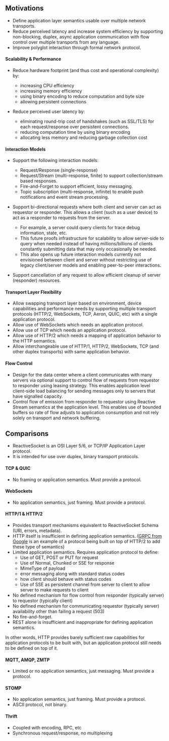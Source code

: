 ## Motivations

- Define application layer semantics usable over multiple network transports. 
- Reduce perceived latency and increase system efficiency by supporting non-blocking, duplex, async application communication with flow control over multiple transports from any language.
- Improve polyglot interaction through formal network protocol.

#### Scalability & Performance

- Reduce hardware footprint (and thus cost and operational complexity) by:
   - increasing CPU efficiency
   - increasing memory efficiency
   - using binary encoding to reduce computation and byte size
   - allowing persistent connections

- Reduce perceived user latency by:
   - eliminating round-trip cost of handshakes (such as SSL/TLS) for each request/response over persistent connections.
   - reducing computation time by using binary encoding
   - allocating less memory and reducing garbage collection cost

#### Interaction Models

- Support the following interaction models:
  - Request/Response (single-response)
  - Request/Stream (multi-response, finite) to support collection/stream based responses.
  - Fire-and-Forget to support efficient, lossy messaging. 
  - Topic subscription (multi-response, infinite) to enable push notifications and event stream processing.

- Support bi-directional requests where both client and server can act as requestor or responder. This allows a client (such as a user device) to act as a responder to requests from the server. 
  - For example, a server could query clients for trace debug information, state, etc. 
  - This future proofs infrastructure for scalability to allow server-side to query when needed instead of having millions/billions of clients constantly submitting data that may only occasionally be needed.
  - This also opens up future interaction models currently not envisioned between client and server without restricting use of legacy client/server models and enabling peer-to-peer interactions.

- Support cancellation of any request to allow efficient cleanup of server (responder) resources.

#### Transport Layer Flexibility

- Allow swapping transport layer based on environment, device capabilities and performance needs by supporting multiple transport protocols (HTTP/2, WebSockets, TCP, Aeron, QUIC, etc) with a single application protocol. 
- Allow use of WebSockets which needs an application protocol.
- Allow use of TCP which needs an application protocol.
- Allow use of HTTP/2 which needs a mapping of application behavior to the HTTP semantics.
- Allow interchangeable use of HTTP/1, HTTP/2, WebSockets, TCP (and other duplex transports) with same application behavior.

#### Flow Control

- Design for the data center where a client communicates with many servers via optional support to control flow of requests from requestor to responder using leasing strategy. This enables application level client-side load balancing for sending messages only to servers that have signalled capacity. 
- Control flow of emission from responder to requestor using Reactive Stream semantics at the application level. This enables use of bounded buffers so rate of flow adjusts to application consumption and not rely solely on transport and network buffering.

## Comparisons

- ReactiveSocket is an OSI Layer 5/6, or TCP/IP Application Layer protocol. 
- It is intended for use over duplex, binary transport protocols.

#### TCP & QUIC

- No framing or application semantics. Must provide a protocol.

#### WebSockets

- No application semantics, just framing. Must provide a protocol.

#### HTTP/1 & HTTP/2

- Provides transport mechanisms equivalent to ReactiveSocket Schema (URI, errors, metadata). 
- HTTP itself is insufficient in defining application semantics. ([GRPC from Google](https://github.com/grpc/grpc-common/blob/master/PROTOCOL-HTTP2.md) is an example of a protocol being built on top of HTTP/2 to add these type of semantics)
- Limited application semantics. Requires application protocol to define:
  - Use of GET, POST or PUT for request
  - Use of Normal, Chunked or SSE for response
  - MimeType of payload
  - error messaging along with standard status codes
  - how client should behave with status codes
  - Use of SSE as persistent channel from server to client to allow server to make requests to client
- No defined mechanism for flow control from responder (typically server) to requestor (typically client)
- No defined mechanism for communicating requestor (typically server) availability other than failing a request (503)
- No fire-and-forget.
- REST alone is insufficient and inappropriate for defining application semantics.

In other words, HTTP provides barely sufficient raw capabilities for application protocols to be built with, but an application protocol still needs to be defined on top of it.

#### MQTT, AMQP, ZMTP

- Limited or no application semantics, just messaging. Must provide a protocol.

#### STOMP

- No application semantics, just framing. Must provide a protocol.
- ASCII protocol, not binary.

#### Thrift

- Coupled with encoding, RPC, etc
- Synchronous request/response, no multiplexing
